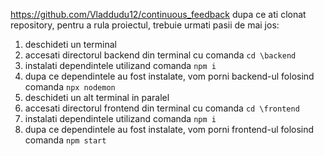 https://github.com/Vladdudu12/continuous_feedback
dupa ce ati clonat repository, pentru a rula proiectul, trebuie urmati pasii de mai jos:
1. deschideti un terminal
2. accesati directorul backend din terminal cu comanda `cd \backend`
3. instalati dependintele utilizand comanda `npm i`
4. dupa ce dependintele au fost instalate, vom porni backend-ul folosind comanda `npx nodemon`
5. deschideti un alt terminal in paralel
6. accesati directorul frontend din terminal cu comanda `cd \frontend`
7. instalati dependintele utilizand comanda `npm i`
8. dupa ce dependintele au fost instalate, vom porni frontend-ul folosind comanda `npm start`